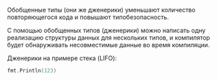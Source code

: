 Обобщенные типы (они же дженерики) уменьшают количество повторяющегося кода и повышают типобезопасность.

С помощью обобщенных типов (дженерики) можно написать одну реализацию структуры данных для нескольких типов, и компилятор будет обнаруживать несовместимые данные во время компиляции. 

Дженерики на примере стека (LIFO):
``` go
fmt.Println(123)
```
